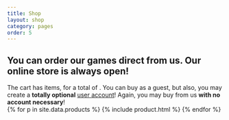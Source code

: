 ```yaml
---
title: Shop
layout: shop
category: pages
order: 5
---
```


## You can order our games direct from us. Our online store is always open!

<div class="snipcart-summary">
    <span class="cart"> </span> The cart has <span class="snipcart-total-items"></span> items, for a total of <span class="snipcart-total-price"></span>.
    You can buy as a guest, but also, you may create a <strong>totally optional</strong> <a href="#" class="snipcart-user-email snipcart-user-profile">user account</a>! Again, you may buy from us <strong>with no account necessary</strong>!
</div>
<div class="products">
{% for p in site.data.products %}
{% include product.html %}
{% endfor %}
</div>
